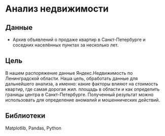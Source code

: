# Анализ недвижимости 
## Данные
* Архив объявлений о продаже квартир в Санкт-Петербурге и соседних населённых пунктах за несколько лет.

## Цель

В нашем распоряжение данные Яндекс.Недвижимость по Ленинградской области. Наша цель, обработать данные для дальнейшего анализа, а именно: какие факторы влияют на стоимость квартир, где самая дорогая жил. площадь в области и как определить границы центра в Санкт-Петербурге. Полученный результат можно использовать для определение аномалий и мошеннических действий.

## Библиотеки
Matplotlib, Pandas, Python

